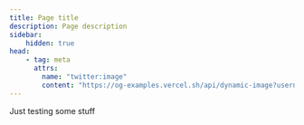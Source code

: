 ```yaml
---
title: Page title
description: Page description
sidebar:
    hidden: true
head:
    - tag: meta
      attrs:
        name: "twitter:image"
        content: "https://og-examples.vercel.sh/api/dynamic-image?username=threepointone"
---
```


Just testing some stuff